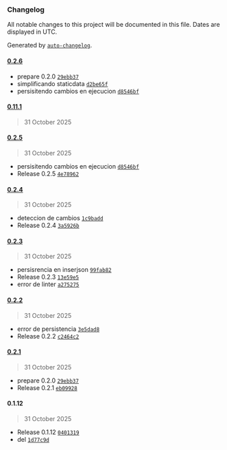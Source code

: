 ### Changelog

All notable changes to this project will be documented in this file. Dates are displayed in UTC.

Generated by [`auto-changelog`](https://github.com/CookPete/auto-changelog).

#### [0.2.6](https://github.com/petersonsenadevs/json-vault-node-n8n/compare/0.11.1...0.2.6)

- prepare 0.2.0 [`29ebb37`](https://github.com/petersonsenadevs/json-vault-node-n8n/commit/29ebb379ac94b04989365998ccea07b257e2ac24)
- simplificando staticdata [`d2be65f`](https://github.com/petersonsenadevs/json-vault-node-n8n/commit/d2be65f2877e8978d55a7faa457350466160f185)
- persisitendo cambios en ejecucion [`d8546bf`](https://github.com/petersonsenadevs/json-vault-node-n8n/commit/d8546bf8f020537d1d077f788df1ee552f39f429)

#### [0.11.1](https://github.com/petersonsenadevs/json-vault-node-n8n/compare/0.2.5...0.11.1)

> 31 October 2025

#### [0.2.5](https://github.com/petersonsenadevs/json-vault-node-n8n/compare/0.2.4...0.2.5)

> 31 October 2025

- persisitendo cambios en ejecucion [`d8546bf`](https://github.com/petersonsenadevs/json-vault-node-n8n/commit/d8546bf8f020537d1d077f788df1ee552f39f429)
- Release 0.2.5 [`4e78962`](https://github.com/petersonsenadevs/json-vault-node-n8n/commit/4e78962ff955b25e7a9ab0ef6f54b47a6e243beb)

#### [0.2.4](https://github.com/petersonsenadevs/json-vault-node-n8n/compare/0.2.3...0.2.4)

> 31 October 2025

- deteccion de cambios [`1c9badd`](https://github.com/petersonsenadevs/json-vault-node-n8n/commit/1c9badd183589706ed267a60a6e40793a444c666)
- Release 0.2.4 [`3a5926b`](https://github.com/petersonsenadevs/json-vault-node-n8n/commit/3a5926b9e32b2494c7274474b56f94783425040d)

#### [0.2.3](https://github.com/petersonsenadevs/json-vault-node-n8n/compare/0.2.2...0.2.3)

> 31 October 2025

- persisrencia en inserjson [`99fab82`](https://github.com/petersonsenadevs/json-vault-node-n8n/commit/99fab826850cc0c0f25aef2a621dc7cb7b785694)
- Release 0.2.3 [`13e59e5`](https://github.com/petersonsenadevs/json-vault-node-n8n/commit/13e59e5d0d8916cc4586844f47c25a45b4dc6f0a)
- error de linter [`a275275`](https://github.com/petersonsenadevs/json-vault-node-n8n/commit/a275275fe9273446999c7078162be4895fca2942)

#### [0.2.2](https://github.com/petersonsenadevs/json-vault-node-n8n/compare/0.2.1...0.2.2)

> 31 October 2025

- error de persistencia [`3e5dad8`](https://github.com/petersonsenadevs/json-vault-node-n8n/commit/3e5dad8e06c63ba0905428b1e937a8d4c2e82d7e)
- Release 0.2.2 [`c2464c2`](https://github.com/petersonsenadevs/json-vault-node-n8n/commit/c2464c24b5b422e4c1bf0381a4469065bf53f798)

#### [0.2.1](https://github.com/petersonsenadevs/json-vault-node-n8n/compare/0.1.12...0.2.1)

> 31 October 2025

- prepare 0.2.0 [`29ebb37`](https://github.com/petersonsenadevs/json-vault-node-n8n/commit/29ebb379ac94b04989365998ccea07b257e2ac24)
- Release 0.2.1 [`eb09928`](https://github.com/petersonsenadevs/json-vault-node-n8n/commit/eb099282f96b88c687b796ac94e4401da7cdcd94)

#### 0.1.12

> 31 October 2025

- Release 0.1.12 [`0401319`](https://github.com/petersonsenadevs/json-vault-node-n8n/commit/04013199072c56a162914c3ee74f3a2a5aab849b)
- del [`1d77c9d`](https://github.com/petersonsenadevs/json-vault-node-n8n/commit/1d77c9deb65a77ed143ba8bc726598cab20ff840)
